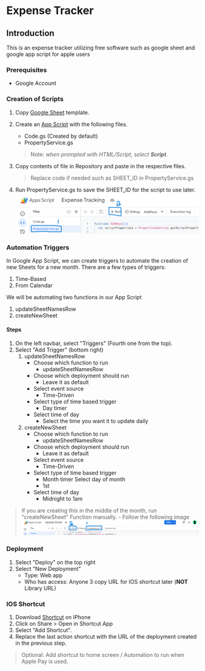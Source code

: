 # Expense Tracker

## Introduction

This is an expense tracker utilizing free software such as google sheet and google app script for apple users

### Prerequisites

- Google Account

### Creation of Scripts

1. Copy [Google Sheet](https://docs.google.com/spreadsheets/d/1ubyK8wVEwTyb_m3H7Mx2PJsOFY4h2O8FcVruWHgczRc/edit?usp=sharing)  template.

2. Create an [App Script](https://script.google.com/home/projects/create) with the following files.
    - Code\.gs (Created by default)
    - PropertyService\.gs
    > Note: *when prompted with HTML/Script, select __Script__.*

3. Copy contents of file in Repository and paste in the respective files.
    > Replace code if needed such as SHEET_ID in PropertyService\.gs

4. Run PropertyService\.gs to save the SHEET_ID for the script to use later.
    ![alt text](.\Images\image-1.png)

### Automation Triggers

In Google App Script, we can create triggers to automate the creation of new Sheets for a new month. There are a few types of triggers:

1. Time-Based
2. From Calendar

We will be automating two functions in our App Script

1. updateSheetNamesRow
2. createNewSheet

#### Steps

1. On the left navbar, select "Triggers" (Fourth one from the top).
2. Select "Add Trigger" (bottom right)
    1. updateSheetNamesRow
        - Choose which function to run
            - updateSheetNamesRow
        - Choose which deployment should run
            - Leave it as default
        - Select event source
            - Time-Driven
        - Select type of time based trigger
            - Day timer
        - Select time of day
            - Select the time you want it to update daily
    2. createNewSheet
        - Choose which function to run
            - updateSheetNamesRow
        - Choose which deployment should run
            - Leave it as default
        - Select event source
            - Time-Driven
        - Select type of time based trigger
            - Month timer
        Select day of month
            - 1st
        - Select time of day
            - Midnight to 1am

> If you are creating this in the middle of the month, run "createNewSheet" Function manually.
    - Follow the following image ![alt text](.\Images\image.png)

### Deployment

1. Select "Deploy" on the top right
2. Select "New Deployment"
    - Type: Web app
    - Who has access: Anyone
3 copy URL for IOS shortcut later (__NOT__ Library URL)

### IOS Shortcut

1. Download [Shortcut]("ExpenseTracker.shortcut") on IPhone
2. Click on Share > Open in Shortcut App
3. Select "Add Shortcut".
4. Replace the last action shortcut with the URL of the deployment created in the previous step.

> Optional: Add shortcut to home screen / Automation to run when Apple Pay is used.

